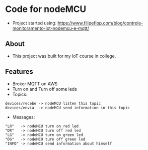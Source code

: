 # Code for nodeMCU
- Project started using: https://www.filipeflop.com/blog/controle-monitoramento-iot-nodemcu-e-mqtt/

## About
- This project was built for my IoT course in college.

## Features
- Broker MQTT on AWS
- Turn on and Turn off some leds
- Topics:
```
devices/recebe -> nodeMCU listen this topic
devices/envia  -> nodeMCU send information in this topic
```     
- Messages:
```
"LR"   -> nodeMCU turn on red led
"DR"   -> nodeMCU turn off red led
"LG"   -> nodeMCU turn on green led
"DG"   -> nodeMCU turn off green led
"INFO" -> nodeMCU send information about himself
```
